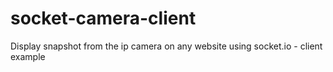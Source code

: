 # socket-camera-client
Display snapshot from the ip camera on any website using socket.io - client example
